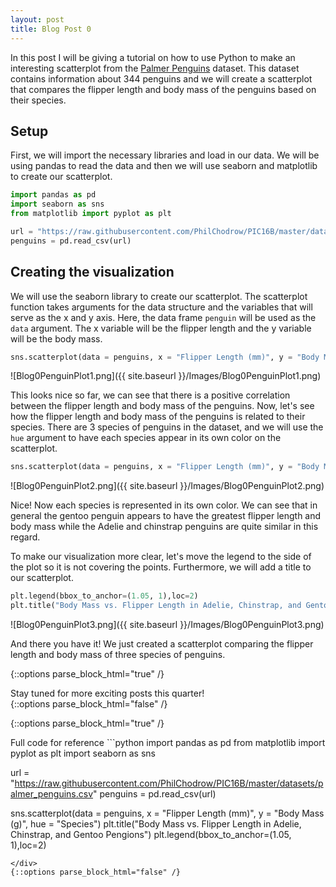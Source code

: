 ```yaml
---
layout: post
title: Blog Post 0
---
```


In this post I will be giving a tutorial on how to use Python to make an interesting scatterplot from the [Palmer Penguins](https://github.com/allisonhorst/palmerpenguins) dataset. This dataset contains information about 344 penguins and we will create a scatterplot that compares the flipper length and body mass of the penguins based on their species.

## Setup

First, we will import the necessary libraries and load in our data. We will be using pandas to read the data and then we will use seaborn and matplotlib to create our scatterplot.

```python
import pandas as pd
import seaborn as sns
from matplotlib import pyplot as plt

url = "https://raw.githubusercontent.com/PhilChodrow/PIC16B/master/datasets/palmer_penguins.csv"
penguins = pd.read_csv(url)
```

## Creating the visualization

We will use the seaborn library to create our scatterplot. The scatterplot function takes arguments for the data structure and the variables that will serve as the x and y axis. Here, the data frame `penguin` will be used as the `data` argument. The x variable will be the flipper length and the y variable will be the body mass.

```python
sns.scatterplot(data = penguins, x = "Flipper Length (mm)", y = "Body Mass (g)")
```
![Blog0PenguinPlot1.png]({{ site.baseurl }}/Images/Blog0PenguinPlot1.png)

This looks nice so far, we can see that there is a positive correlation between the flipper length and body mass of the penguins. Now, let's see how the flipper length and body mass of the penguins is related to their species. There are 3 species of penguins in the dataset, and we will use the `hue` argument to have each species appear in its own color on the scatterplot.


```python
sns.scatterplot(data = penguins, x = "Flipper Length (mm)", y = "Body Mass (g)", hue = "Species")
```
![Blog0PenguinPlot2.png]({{ site.baseurl }}/Images/Blog0PenguinPlot2.png)

Nice! Now each species is represented in its own color. We can see that in general the gentoo penguin appears to have the greatest flipper length and body mass while the Adelie and chinstrap penguins are quite similar in this regard.

To make our visualization more clear, let's move the legend to the side of the plot so it is not covering the points. Furthermore, we will add a title to our scatterplot.

```python
plt.legend(bbox_to_anchor=(1.05, 1),loc=2)
plt.title("Body Mass vs. Flipper Length in Adelie, Chinstrap, and Gentoo Pengions")
```

![Blog0PenguinPlot3.png]({{ site.baseurl }}/Images/Blog0PenguinPlot3.png)

And there you have it! We just created a scatterplot comparing the flipper length and body mass of three species of penguins.

{::options parse_block_html="true" /}
<div class="got-help">
Stay tuned for more exciting posts this quarter!
</div>
{::options parse_block_html="false" /}

{::options parse_block_html="true" /}
<div class="gave-help">
Full code for reference
```python
import pandas as pd
from matplotlib import pyplot as plt
import seaborn as sns

url = "https://raw.githubusercontent.com/PhilChodrow/PIC16B/master/datasets/palmer_penguins.csv"
penguins = pd.read_csv(url)

sns.scatterplot(data = penguins, x = "Flipper Length (mm)", y = "Body Mass (g)", hue = "Species")
plt.title("Body Mass vs. Flipper Length in Adelie, Chinstrap, and Gentoo Pengions")
plt.legend(bbox_to_anchor=(1.05, 1),loc=2)
```
</div>
{::options parse_block_html="false" /}
